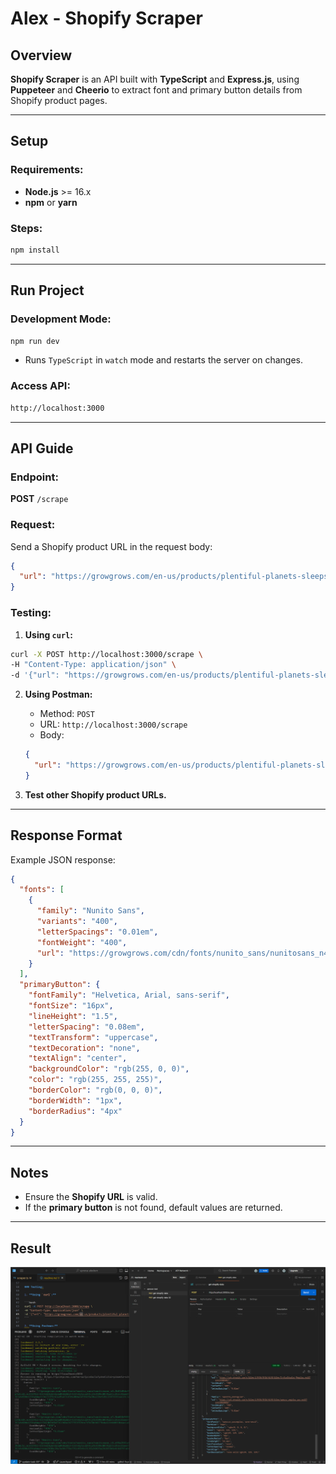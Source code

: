 # Alex - Shopify Scraper

## Overview

**Shopify Scraper** is an API built with **TypeScript** and **Express.js**, using **Puppeteer** and **Cheerio** to extract font and primary button details from Shopify product pages.

---

## Setup

### Requirements:

- **Node.js** >= 16.x
- **npm** or **yarn**

### Steps:

```bash
npm install
```

---

## Run Project

### Development Mode:

```bash
npm run dev
```

- Runs `TypeScript` in `watch` mode and restarts the server on changes.

### Access API:

```sh
http://localhost:3000
```

---

## API Guide

### Endpoint:

**POST** `/scrape`

### Request:

Send a Shopify product URL in the request body:

```json
{
  "url": "https://growgrows.com/en-us/products/plentiful-planets-sleepsuit"
}
```

### Testing:

1. **Using `curl`:**

```bash
curl -X POST http://localhost:3000/scrape \
-H "Content-Type: application/json" \
-d '{"url": "https://growgrows.com/en-us/products/plentiful-planets-sleepsuit"}'
```

2. **Using Postman:**

   - Method: `POST`
   - URL: `http://localhost:3000/scrape`
   - Body:

   ```json
   {
     "url": "https://growgrows.com/en-us/products/plentiful-planets-sleepsuit"
   }
   ```

3. **Test other Shopify product URLs.**

---

## Response Format

Example JSON response:

```json
{
  "fonts": [
    {
      "family": "Nunito Sans",
      "variants": "400",
      "letterSpacings": "0.01em",
      "fontWeight": "400",
      "url": "https://growgrows.com/cdn/fonts/nunito_sans/nunitosans_n4.woff2"
    }
  ],
  "primaryButton": {
    "fontFamily": "Helvetica, Arial, sans-serif",
    "fontSize": "16px",
    "lineHeight": "1.5",
    "letterSpacing": "0.08em",
    "textTransform": "uppercase",
    "textDecoration": "none",
    "textAlign": "center",
    "backgroundColor": "rgb(255, 0, 0)",
    "color": "rgb(255, 255, 255)",
    "borderColor": "rgb(0, 0, 0)",
    "borderWidth": "1px",
    "borderRadius": "4px"
  }
}
```

---

## Notes

- Ensure the **Shopify URL** is valid.
- If the **primary button** is not found, default values are returned.

---

## Result

![task 01](./result-task-01.png)
